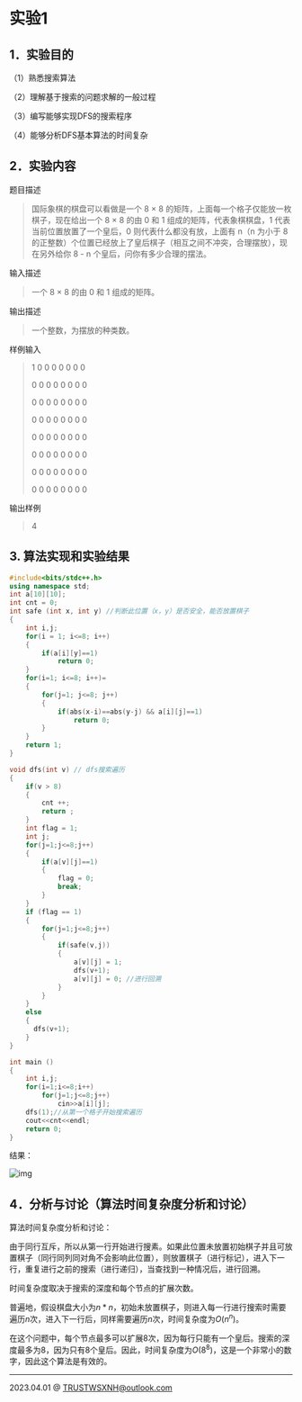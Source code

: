 # 实验1

## 1．实验目的

（1）熟悉搜索算法 

（2）理解基于搜索的问题求解的一般过程 

（3）编写能够实现DFS的搜索程序 

（4）能够分析DFS基本算法的时间复杂 

## 2．实验内容 

题目描述

> 国际象棋的棋盘可以看做是一个 8 × 8 的矩阵，上面每一个格子仅能放一枚棋子，现在给出一个 8 × 8 的由 0 和 1 组成的矩阵，代表象棋棋盘，1 代表当前位置放置了一个皇后，0 则代表什么都没有放，上面有 n（n 为小于 8 的正整数）个位置已经放上了皇后棋子（相互之间不冲突，合理摆放），现在另外给你 8 - n 个皇后，问你有多少合理的摆法。 

输入描述

> 一个 8 × 8 的由 0 和 1 组成的矩阵。

输出描述

> 一个整数，为摆放的种类数。

样例输入

> 1 0 0 0 0 0 0 0
>
> 0 0 0 0 0 0 0 0
>
> 0 0 0 0 0 0 0 0
>
> 0 0 0 0 0 0 0 0
>
> 0 0 0 0 0 0 0 0
>
> 0 0 0 0 0 0 0 0
>
> 0 0 0 0 0 0 0 0
>
> 0 0 0 0 0 0 0 0

输出样例

> 4

## 3. 算法实现和实验结果

```C++
#include<bits/stdc++.h>
using namespace std;
int a[10][10];
int cnt = 0;
int safe (int x, int y) //判断此位置（x，y）是否安全，能否放置棋子
{
 	int i,j;
  	for(i = 1; i<=8; i++)
  	{
		if(a[i][y]==1)
			return 0;
	}
  	for(i=1; i<=8; i++)=
  	{
		for(j=1; j<=8; j++)
		{
     		if(abs(x-i)==abs(y-j) && a[i][j]==1)
       			return 0;
    	}  
  	}
  	return 1;
}

void dfs(int v) // dfs搜索遍历
{
  	if(v > 8)
  	{
    	cnt ++;
    	return ;
  	}
  	int flag = 1;
  	int j;
  	for(j=1;j<=8;j++)
  	{
    	if(a[v][j]==1)
   		{
      		flag = 0;
    		break;
    	}
  	}
  	if (flag == 1)
  	{
    	for(j=1;j<=8;j++)
   		{
     		if(safe(v,j))
     		{
       			a[v][j] = 1;
       			dfs(v+1);
        		a[v][j] = 0; //进行回溯
     		}
    	}
  	}
  	else
  	{
      dfs(v+1);
  	}
}

int main ()
{
    int i,j;
    for(i=1;i<=8;i++)
        for(j=1;j<=8;j++)
        	cin>>a[i][j];
    dfs(1);//从第一个格子开始搜索遍历
    cout<<cnt<<endl;
    return 0;
}
```

结果：

![img](https://p.ananas.chaoxing.com/star3/origin/76da8fa149d11a33c6f620d5cc0eed20.png)

## 4．分析与讨论（算法时间复杂度分析和讨论）

算法时间复杂度分析和讨论：

由于同行互斥，所以从第一行开始进行搜素。如果此位置未放置初始棋子并且可放置棋子（同行同列同对角不会影响此位置），则放置棋子（进行标记），进入下一行，重复进行之前的搜索（进行递归），当查找到一种情况后，进行回溯。

时间复杂度取决于搜索的深度和每个节点的扩展次数。

普遍地，假设棋盘大小为$n*n$，初始未放置棋子，则进入每一行进行搜索时需要遍历$n$次，进入下一行后，同样需要遍历$n$次，时间复杂度为$O(n^n)$。

在这个问题中，每个节点最多可以扩展8次，因为每行只能有一个皇后。搜索的深度最多为8，因为只有8个皇后。因此，时间复杂度为$O(8^8)$，这是一个非常小的数字，因此这个算法是有效的。

---

2023.04.01 @ TRUSTWSXNH@outlook.com


